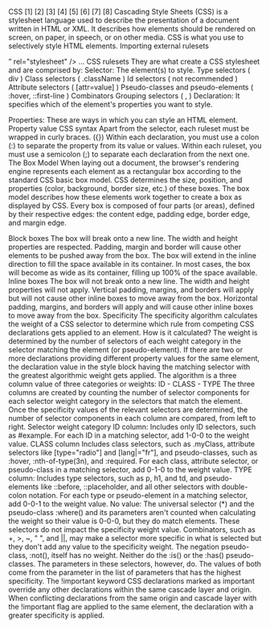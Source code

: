 CSS
[1] [2] [3] [4] [5] [6] [7] [8]
Cascading Style Sheets (CSS) is a stylesheet language used to describe the presentation of a document written in HTML or XML. It describes how elements should be rendered on screen, on paper, in speech, or on other media. CSS is what you use to selectively style HTML elements.
Importing external rulesets
<head>
<link href=”<url || path>” rel="stylesheet" />
…
</head>
CSS rulesets
They are what create a CSS stylesheet and are comprised by:
Selector: The element(s) to style.
Type selectors ( div )
Class selectors ( .className )
Id selectors ( not recommended )
Attribute selectors ( [attr=value] )
Pseudo-classes and pseudo-elements ( :hover, ::first-line )
Combinators 
Grouping selectors ( , )
Declaration: It specifies which of the element's properties you want to style. 


Properties: These are ways in which you can style an HTML element. 
Property value
CSS syntax
Apart from the selector, each ruleset must be wrapped in curly braces. ({})
Within each declaration, you must use a colon (:) to separate the property from its value or values.
Within each ruleset, you must use a semicolon (;) to separate each declaration from the next one.
The Box Model
When laying out a document, the browser's rendering engine represents each element as a rectangular box according to the standard CSS basic box model. CSS determines the size, position, and properties (color, background, border size, etc.) of these boxes. The box model describes how these elements work together to create a box as displayed by CSS.
Every box is composed of four parts (or areas), defined by their respective edges: the content edge, padding edge, border edge, and margin edge.

Block boxes
The box will break onto a new line.
The width and height properties are respected.
Padding, margin and border will cause other elements to be pushed away from the box.
The box will extend in the inline direction to fill the space available in its container. In most cases, the box will become as wide as its container, filling up 100% of the space available.
Inline boxes
The box will not break onto a new line.
The width and height properties will not apply.
Vertical padding, margins, and borders will apply but will not cause other inline boxes to move away from the box.
Horizontal padding, margins, and borders will apply and will cause other inline boxes to move away from the box.
Specificity
The specificity algorithm calculates the weight of a CSS selector to determine which rule from competing CSS declarations gets applied to an element.
How is it calculated?
The weight is determined by the number of selectors of each weight category in the selector matching the element (or pseudo-element). If there are two or more declarations providing different property values for the same element, the declaration value in the style block having the matching selector with the greatest algorithmic weight gets applied.
The algorithm is a three column value of three categories or weights:
ID - CLASS - TYPE 
The three columns are created by counting the number of selector components for each selector weight category in the selectors that match the element. Once the specificity values of the relevant selectors are determined, the number of selector components in each column are compared, from left to right.
Selector weight category
ID column: Includes only ID selectors, such as #example. For each ID in a matching selector, add 1-0-0 to the weight value.
CLASS column
Includes class selectors, such as .myClass, 
attribute selectors like [type="radio"] and [lang|="fr"], 
and pseudo-classes, such as :hover, :nth-of-type(3n), and :required. 
For each class, attribute selector, or pseudo-class in a matching selector, add 0-1-0 to the weight value.
TYPE column:
Includes type selectors, such as p, h1, and td, 
and pseudo-elements like ::before, ::placeholder, and all other selectors with double-colon notation. 
For each type or pseudo-element in a matching selector, add 0-0-1 to the weight value.
No value: The universal selector (*) and the pseudo-class :where() and its parameters aren't counted when calculating the weight so their value is 0-0-0, but they do match elements. These selectors do not impact the specificity weight value.
Combinators, such as +, >, ~, " ", and ||, may make a selector more specific in what is selected but they don't add any value to the specificity weight.
The negation pseudo-class, :not(), itself has no weight. Neither do the :is() or the :has() pseudo-classes. The parameters in these selectors, however, do. The values of both come from the parameter in the list of parameters that has the highest specificity. 
The !important keyword
CSS declarations marked as important override any other declarations within the same cascade layer and origin. When conflicting declarations from the same origin and cascade layer with the !important flag are applied to the same element, the declaration with a greater specificity is applied.